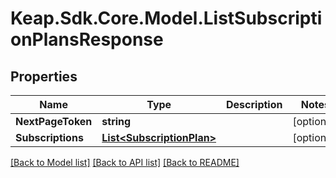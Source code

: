 # Keap.Sdk.Core.Model.ListSubscriptionPlansResponse

## Properties

Name | Type | Description | Notes
------------ | ------------- | ------------- | -------------
**NextPageToken** | **string** |  | [optional] 
**Subscriptions** | [**List&lt;SubscriptionPlan&gt;**](SubscriptionPlan.md) |  | [optional] 

[[Back to Model list]](../README.md#documentation-for-models) [[Back to API list]](../README.md#documentation-for-api-endpoints) [[Back to README]](../README.md)

